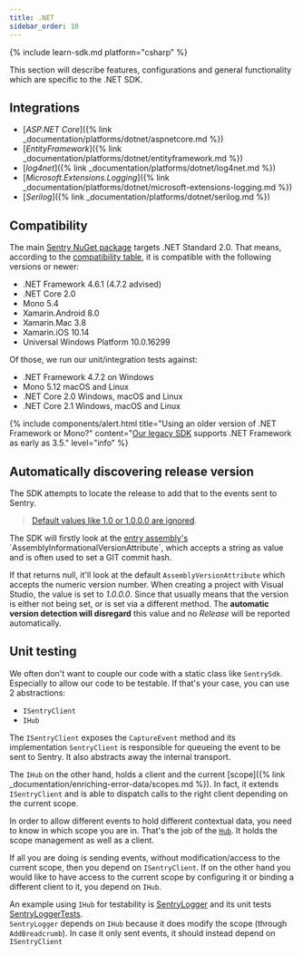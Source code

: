 ```yaml
---
title: .NET
sidebar_order: 10
---
```


{% include learn-sdk.md platform="csharp" %}

This section will describe features, configurations and general functionality which are specific to the .NET SDK.

## Integrations

- [_ASP.NET Core_]({% link _documentation/platforms/dotnet/aspnetcore.md %})
- [_EntityFramework_]({% link _documentation/platforms/dotnet/entityframework.md %})
- [_log4net_]({% link _documentation/platforms/dotnet/log4net.md %})
- [_Microsoft.Extensions.Logging_]({% link _documentation/platforms/dotnet/microsoft-extensions-logging.md %})
- [_Serilog_]({% link _documentation/platforms/dotnet/serilog.md %})

## Compatibility

The main [Sentry NuGet package](https://www.nuget.org/packages/Sentry) targets .NET Standard 2.0. That means, according to the [compatibility table](https://docs.microsoft.com/en-us/dotnet/standard/net-standard), it is compatible with the following versions or newer:

* .NET Framework 4.6.1 (4.7.2 advised)
* .NET Core 2.0
* Mono 5.4
* Xamarin.Android 8.0
* Xamarin.Mac 3.8
* Xamarin.iOS 10.14
* Universal Windows Platform 10.0.16299

Of those, we run our unit/integration tests against:

* .NET Framework 4.7.2 on Windows
* Mono 5.12 macOS and Linux
* .NET Core 2.0 Windows, macOS and Linux
* .NET Core 2.1 Windows, macOS and Linux

{% include components/alert.html
  title="Using an older version of .NET Framework or Mono?"
  content="[Our legacy SDK](https://docs.sentry.io/clients/csharp/) supports .NET Framework as early as 3.5."
  level="info"
%}

## Automatically discovering release version

The SDK attempts to locate the release to add that to the events sent to Sentry.

> [Default values like 1.0 or 1.0.0.0 are ignored](https://github.com/getsentry/sentry-dotnet/blob/dbb5a3af054d0ca6f801de37fb7db3632ca2c65a/src/Sentry/Internal/ApplicationVersionLocator.cs#L14-L21).

The SDK will firstly look at the [entry assembly's](https://msdn.microsoft.com/en-us/library/system.reflection.assembly.getentryassembly(v=vs.110).aspx) `AssemblyInformationalVersionAttribute`, which accepts a string as
value and is often used to set a GIT commit hash. 

If that returns null, it'll look at the default `AssemblyVersionAttribute` which accepts the numeric version number. When creating a project with Visual Studio, the value is set to *1.0.0.0*.
Since that usually means that the version is either not being set, or is set via a different method. The **automatic version detection will disregard** this value and no *Release* will be reported automatically.

## Unit testing

We often don't want to couple our code with a static class like `SentrySdk`. Especially to allow our code to be testable.
If that's your case, you can use 2 abstractions:

* `ISentryClient`
* `IHub`

The `ISentryClient` exposes the `CaptureEvent` method and its implementation `SentryClient` is responsible for queueing the event to be sent to Sentry. It also abstracts away the internal transport.

The `IHub` on the other hand, holds a client and the current [scope]({% link _documentation/enriching-error-data/scopes.md %}). In fact, it extends `ISentryClient` and is able to dispatch calls to the right client depending on the current scope.

In order to allow different events to hold different contextual data, you need to know in which scope you are in.
That's the job of the [`Hub`](https://github.com/getsentry/sentry-dotnet/blob/master/src/Sentry/Internal/Hub.cs). It holds the scope management as well as a client.

If all you are doing is sending events, without modification/access to the current scope, then you depend on `ISentryClient`. If on the other hand you would like to have access to the current scope by configuring it or binding a different client to it, you depend on `IHub`.

An example using `IHub` for testability is [SentryLogger](https://github.com/getsentry/sentry-dotnet/blob/master/src/Sentry.Extensions.Logging/SentryLogger.cs) and its unit tests [SentryLoggerTests](https://github.com/getsentry/sentry-dotnet/blob/master/test/Sentry.Extensions.Logging.Tests/SentryLoggerTests.cs).  
`SentryLogger` depends on `IHub` because it does modify the scope (through `AddBreadcrumb`). In case it only sent events, it should instead depend on `ISentryClient`
